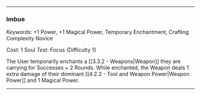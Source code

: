___

### Imbue

*Keywords*: +1 Power, +1 Magical Power, Temporary Enchantment, Crafting Complexity Novice

*Cost*: 1 Soul
*Test*: Focus (Difficulty 1)

The User temporarily enchants a [[3.3.2 - Weapons|Weapon]] they are carrying for Successes + 2 Rounds. While enchanted, the Weapon deals 1 extra damage of their dominant [[4.2.2 - Tool and Weapon Power|Weapon Power]] and 1 Magical Power.

___